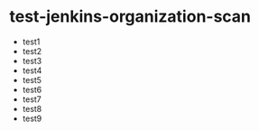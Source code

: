 # test-jenkins-organization-scan

- test1
- test2
- test3
- test4
- test5
- test6
- test7
- test8
- test9